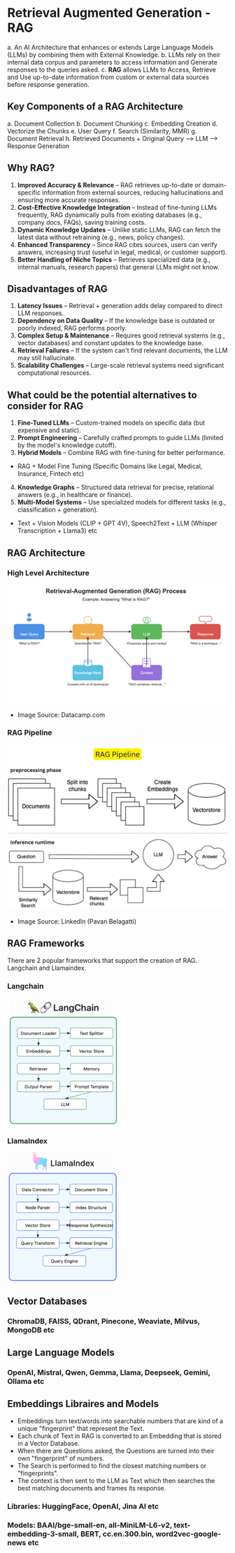 # Retrieval Augmented Generation - RAG

a. An AI Architecture that enhances or extends Large Language Models (LLMs) by combining them with External Knowledge.
b. LLMs rely on their internal data corpus and parameters to access information and Generate responses to the queries asked.
c. **RAG** allows LLMs to Access, Retrieve and Use up-to-date information from custom or external data sources before response generation.

## Key Components of a RAG Architecture

a. Document Collection
b. Document Chunking
c. Embedding Creation
d. Vectorize the Chunks
e. User Query
f. Search (Similarity, MMR)
g. Document Retrieval
h. Retrieved Documents + Original Query --> LLM --> Response Generation

## Why RAG?

1. **Improved Accuracy & Relevance** – RAG retrieves up-to-date or domain-specific information from external sources, reducing hallucinations and ensuring more accurate responses.
2. **Cost-Effective Knowledge Integration** – Instead of fine-tuning LLMs frequently, RAG dynamically pulls from existing databases (e.g., company docs, FAQs), saving training costs.
3. **Dynamic Knowledge Updates** – Unlike static LLMs, RAG can fetch the latest data without retraining (e.g., news, policy changes).
4. **Enhanced Transparency** – Since RAG cites sources, users can verify answers, increasing trust (useful in legal, medical, or customer support).
5. **Better Handling of Niche Topics** – Retrieves specialized data (e.g., internal manuals, research papers) that general LLMs might not know.

## Disadvantages of RAG

1. **Latency Issues** – Retrieval + generation adds delay compared to direct LLM responses.
2. **Dependency on Data Quality** – If the knowledge base is outdated or poorly indexed, RAG performs poorly.
3. **Complex Setup & Maintenance** – Requires good retrieval systems (e.g., vector databases) and constant updates to the knowledge base.
4. **Retrieval Failures** – If the system can't find relevant documents, the LLM may still hallucinate.
5. **Scalability Challenges** – Large-scale retrieval systems need significant computational resources.

## What could be the potential alternatives to consider for RAG

1. **Fine-Tuned LLMs** – Custom-trained models on specific data (but expensive and static).
2. **Prompt Engineering** – Carefully crafted prompts to guide LLMs (limited by the model's knowledge cutoff).
3. **Hybrid Models** – Combine RAG with fine-tuning for better performance.

- RAG + Model Fine Tuning (Specific Domains like Legal, Medical, Insurance, Fintech etc)

4. **Knowledge Graphs** – Structured data retrieval for precise, relational answers (e.g., in healthcare or finance).
5. **Multi-Model Systems** – Use specialized models for different tasks (e.g., classification + generation).

- Text + Vision Models (CLIP + GPT 4V), Speech2Text + LLM (Whisper Transcription + Llama3) etc

## RAG Architecture

### High Level Architecture

![RAG Architecture High Level](./images/WhatIsRAG.png)

- Image Source: Datacamp.com

### RAG Pipeline

![RAG Architecture High Level](./images/RAGPipeline.jpg)

- Image Source: LinkedIn (Pavan Belagatti)

## RAG Frameworks

There are 2 popular frameworks that support the creation of RAG. Langchain and Llamaindex.

### Langchain

![RAG Architecture High Level](images/Langchain.png)

### LlamaIndex

![RAG Architecture High Level](images/Llamaindex.png)

## Vector Databases

### ChromaDB, FAISS, QDrant, Pinecone, Weaviate, Milvus, MongoDB etc

## Large Language Models

### OpenAI, Mistral, Qwen, Gemma, Llama, Deepseek, Gemini, Ollama etc

## Embeddings Libraires and Models

- Embeddings turn text/words into searchable numbers that are kind of a unique "fingerprint" that represent the Text.
- Each chunk of Text in RAG is converted to an Embedding that is stored in a Vector Database.
- When there are Questions asked, the Questions are turned into their own "fingerprint" of numbers.
- The Search is performed to find the closest matching numbers or "fingerprints".
- The context is then sent to the LLM as Text which then searches the best matching documents and frames its response.

### Libraries: HuggingFace, OpenAI, Jina AI etc

### Models: BAAI/bge-small-en, all-MiniLM-L6-v2, text-embedding-3-small, BERT, cc.en.300.bin, word2vec-google-news etc
